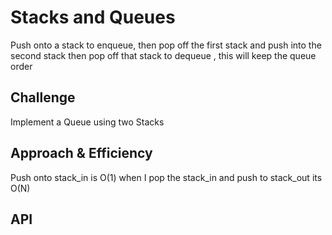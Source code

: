 # Stacks and Queues

Push onto a stack to enqueue, then pop off the first stack and push into the second stack then pop off that stack to dequeue , this will keep the queue order

## Challenge

Implement a Queue using two Stacks

## Approach & Efficiency

Push onto stack_in is O(1) when I pop the stack_in and push to stack_out its O(N)

## API
<!-- Description of each method publicly available to your Stack and Queue-->
